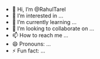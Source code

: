 - 👋 Hi, I’m @RahulTarel
- 👀 I’m interested in ...
- 🌱 I’m currently learning ...
- 💞️ I’m looking to collaborate on ...
- 📫 How to reach me ...
- 😄 Pronouns: ...
- ⚡ Fun fact: ...

<!---
RahulTarel/RahulTarel is a ✨ special ✨ repository because its `README.md` (this file) appears on your GitHub profile.
You can click the Preview link to take a look at your changes.
--->
